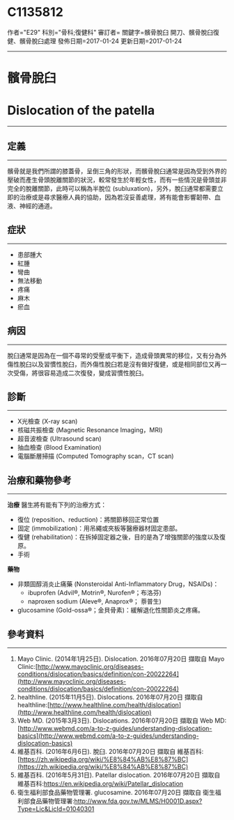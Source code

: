 # C1135812
作者="E29"
科別="骨科;復健科"
審訂者=
關鍵字=髕骨脫臼 開刀、髕骨脫臼復健、髕骨脫臼處理
發佈日期=2017-01-24
更新日期=2017-01-24

----------
# 髕骨脫臼
# Dislocation of the patella
----------
## 定義
----------

髕骨就是我們所謂的膝蓋骨，呈倒三角的形狀，而髕骨脫臼通常是因為受到外界的壓破而產生骨頭脫離關節的狀況，較常發生於年輕女性，而有一些情況是骨頭並非完全的脫離關節，此時可以稱為半脫位 (subluxation)，另外，脫臼通常都需要立即的治療或是尋求醫療人員的協助，因為若沒妥善處理，將有能會影響韌帶、血液、神經的通道。

## 症狀
----------
- 患部腫大
- 紅腫
- 彎曲
- 無法移動
- 疼痛
- 麻木
- 瘀血
## 病因
----------

脫臼通常是因為在一個不尋常的受壓或平衡下，造成骨頭異常的移位，又有分為外傷性脫臼以及習慣性脫臼，而外傷性脫臼若是沒有做好復健，或是相同部位又再一次受傷，將很容易造成二次復發，變成習慣性脫臼。

## 診斷
----------
- X光檢查 (X-ray scan)
- 核磁共振檢查 (Magnetic Resonance Imaging，MRI)
- 超音波檢查 (Ultrasound scan)
- 抽血檢查 (Blood Examination)
- 電腦斷層掃描 (Computed Tomography scan，CT scan)
## 治療和藥物參考
----------

**治療**
醫生將有能有下列的治療方式：

- 復位 (reposition、reduction)：將關節移回正常位置
- 固定 (immobilization)：用吊繩或夾板等醫療器材固定患部。
- 復健 (rehabilitation)：在拆掉固定器之後，目的是為了增強關節的強度以及復原。
- 手術

**藥物**

- 非類固醇消炎止痛藥 (Nonsteroidal Anti-Inflammatory Drug，NSAIDs)：
  - ibuprofen (Advil®, Motrin®, Nurofen®；布洛芬)
  - naproxen sodium (Aleve®, Anaprox®； 萘普生)
- glucosamine (Gold-ossa®；金貝骨素)：緩解退化性關節炎之疼痛。
## 參考資料
----------
1. Mayo Clinic. (2014年1月25日). Dislocation. 2016年07月20日 擷取自 Mayo Clinic:[http://www.mayoclinic.org/diseases-conditions/dislocation/basics/definition/con-20022264](http://www.mayoclinic.org/diseases-conditions/dislocation/basics/definition/con-20022264)
2. healthline. (2015年11月5日). Dislocations. 2016年07月20日 擷取自 healthline:[http://www.healthline.com/health/dislocation](http://www.healthline.com/health/dislocation)
3. Web MD. (2015年3月3日). Dislocations. 2016年07月20日 擷取自 Web MD:[http://www.webmd.com/a-to-z-guides/understanding-dislocation-basics](http://www.webmd.com/a-to-z-guides/understanding-dislocation-basics)
4. 維基百科. (2016年6月6日). 脫臼. 2016年07月20日 擷取自 維基百科:[https://zh.wikipedia.org/wiki/%E8%84%AB%E8%87%BC](https://zh.wikipedia.org/wiki/%E8%84%AB%E8%87%BC)
5. 維基百科. (2016年5月31日). Patellar dislocation. 2016年07月20日 擷取自 維基百科:https://en.wikipedia.org/wiki/Patellar_dislocation
6. 衛生福利部食品藥物管理署. glucosamine. 2016年07月20日 擷取自 衛生福利部食品藥物管理署:http://www.fda.gov.tw/MLMS/H0001D.aspx?Type=Lic&LicId=01040301


